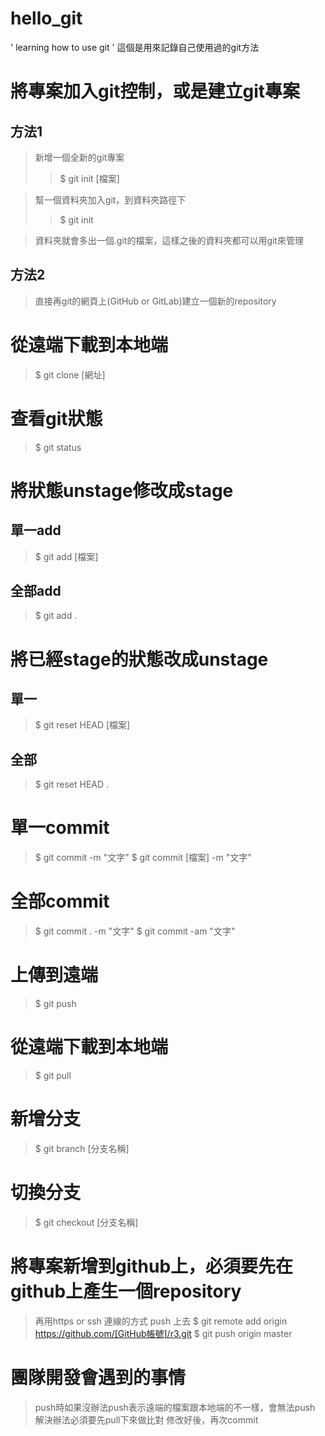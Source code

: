 # hello_git

' learning how to use git
' 這個是用來記錄自己使用過的git方法


# 將專案加入git控制，或是建立git專案
## 方法1
>	新增一個全新的git專案 
>>	$ git init [檔案]

>	幫一個資料夾加入git，到資料夾路徑下 
>>	$ git init

>	資料夾就會多出一個.git的檔案，這樣之後的資料夾都可以用git來管理
## 方法2
>	直接再git的網頁上(GitHub or GitLab)建立一個新的repository

# 從遠端下載到本地端 
>	$ git clone [網址]

# 查看git狀態 
>	$ git status

# 將狀態unstage修改成stage
## 單一add
>	$ git add [檔案]
## 全部add
>	$ git add .

# 將已經stage的狀態改成unstage
## 單一 
>	$ git reset HEAD [檔案]
## 全部 
>	$ git reset HEAD .

# 單一commit
>	$ git commit -m "文字"
>	$ git commit [檔案] -m "文字"
# 全部commit
>	$ git commit . -m "文字"
>	$ git commit -am "文字"

# 上傳到遠端 
>	$ git push
 
# 從遠端下載到本地端 
>	$ git pull

# 新增分支
>	$ git branch [分支名稱]
# 切換分支
>	$ git checkout [分支名稱]

# 將專案新增到github上，必須要先在github上產生一個repository
> 再用https or ssh 連線的方式 push 上去
> $ git remote add origin https://github.com/[GitHub帳號]/r3.git
> $ git push origin master

# 團隊開發會遇到的事情
>	push時如果沒辦法push表示遠端的檔案跟本地端的不一樣，會無法push
>	解決辦法必須要先pull下來做比對
>	修改好後，再次commit

	

